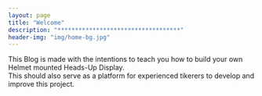 ```yaml
---
layout: page
title: "Welcome"
description: "***********************************"
header-img: "img/home-bg.jpg"
---
```


This Blog is made with the intentions to teach you how to build your own Helmet mounted Heads-Up Display.  
This should also serve as a platform for experienced tikerers to develop and improve this project.
